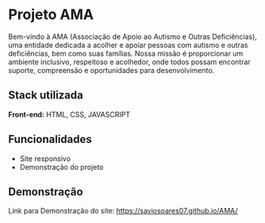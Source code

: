 
# Projeto AMA

Bem-vindo à AMA (Associação de Apoio ao Autismo e Outras Deficiências), uma entidade dedicada a acolher e apoiar pessoas com autismo e outras deficiências, bem como suas famílias. Nossa missão é proporcionar um ambiente inclusivo, respeitoso e acolhedor, onde todos possam encontrar suporte, compreensão e oportunidades para desenvolvimento.


## Stack utilizada

**Front-end:** HTML, CSS, JAVASCRIPT


## Funcionalidades

- Site responsivo
- Demonstração do projeto



## Demonstração

Link para Demonstração do site: https://saviosoares07.github.io/AMA/

